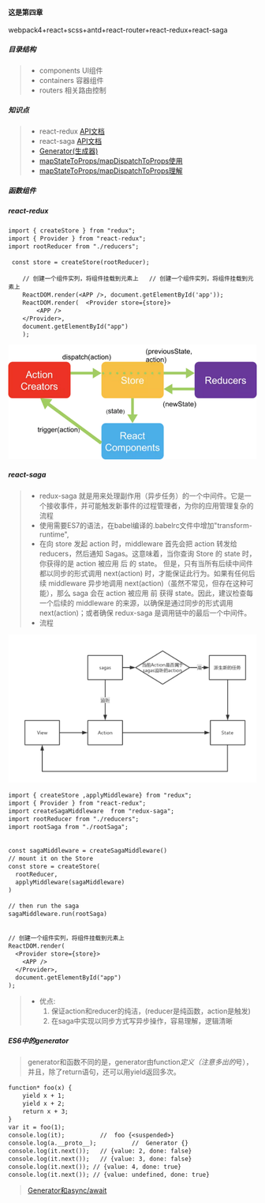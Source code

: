 #### 这是第四章

webpack4+react+scss+antd+react-router+react-redux+react-saga

##### 目录结构
> - components UI组件
> - containers 容器组件
> - routers 相关路由控制

##### 知识点

> - react-redux   [API文档](http://cn.redux.js.org/docs/basics/Store.html)
> - react-saga    [API文档](https://redux-saga-in-chinese.js.org/docs/introduction/BeginnerTutorial.html)
> - [Generator(生成器)](http://www.cnblogs.com/diligenceday/p/5488037.html#_label6)
> - [mapStateToProps/mapDispatchToProps使用](https://blog.csdn.net/genius_yym/article/details/64130120)
> - [mapStateToProps/mapDispatchToProps理解](https://www.cnblogs.com/hanmeimei/p/8820277.html)

#####  函数组件

##### react-redux 

```
import { createStore } from "redux";
import { Provider } from "react-redux";
import rootReducer from "./reducers";

 const store = createStore(rootReducer);

    // 创建一个组件实列，将组件挂载到元素上	// 创建一个组件实列，将组件挂载到元素上
    ReactDOM.render(<APP />, document.getElementById('app')); 	
    ReactDOM.render(  <Provider store={store}>  
        <APP />
    </Provider>,
    document.getElementById("app")
    );
```

![redux流程](https://github.com/fastory/react-study/blob/master/chapter04/img/redux.png)

#####  react-saga
> - redux-saga 就是用来处理副作用（异步任务）的一个中间件。它是一个接收事件，并可能触发新事件的过程管理者，为你的应用管理复杂的流程
> - 使用需要ES7的语法，在babel编译的.babelrc文件中增加"transform-runtime",
> - 在向 store 发起 action 时，middleware 首先会把 action 转发给 reducers，然后通知 Sagas。这意味着，当你查询 Store 的 state 时，你获得的是 action 被应用 后 的 state。 但是，只有当所有后续中间件都以同步的形式调用 next(action) 时，才能保证此行为。如果有任何后续 middleware 异步地调用 next(action)（虽然不常见，但存在这种可能），那么 saga 会在 action 被应用 前 获得 state。因此，建议检查每一个后续的 middleware 的来源，以确保是通过同步的形式调用 next(action)；或者确保 redux-saga 是调用链中的最后一个中间件。
> - 流程

![saga流程](https://github.com/fastory/react-study/blob/master/chapter04/img/saga.png)

```
import { createStore ,applyMiddleware} from "redux";
import { Provider } from "react-redux";
import createSagaMiddleware  from "redux-saga";
import rootReducer from "./reducers";
import rootSaga from "./rootSaga";


const sagaMiddleware = createSagaMiddleware()
// mount it on the Store
const store = createStore(
  rootReducer,
  applyMiddleware(sagaMiddleware)
)

// then run the saga
sagaMiddleware.run(rootSaga)


// 创建一个组件实列，将组件挂载到元素上
ReactDOM.render(
  <Provider store={store}>
    <APP />
  </Provider>,
  document.getElementById("app")
);
```
> - 优点:
>   1. 保证action和reducer的纯洁，(reducer是纯函数，action是触发)
>   2. 在saga中实现以同步方式写异步操作，容易理解，逻辑清晰
##### ES6中的generator

>  generator和函数不同的是，generator由function*定义（注意多出的*号），并且，除了return语句，还可以用yield返回多次。

```
function* foo(x) {
    yield x + 1;
    yield x + 2;
    return x + 3;
}
var it = foo(1);
console.log(it);          //  foo {<suspended>}
console.log(a.__proto__);          //  Generator {}
console.log(it.next());   // {value: 2, done: false}
console.log(it.next());   // {value: 3, done: false}
console.log(it.next()); // {value: 4, done: true}
console.log(it.next()); // {value: undefined, done: true}
```
>  [Generator和async/await](https://www.zhihu.com/question/290681846)



